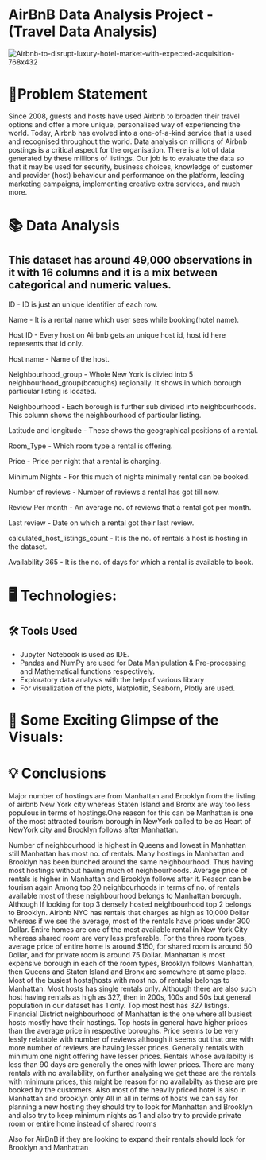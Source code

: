 # AirBnB Data Analysis Project - (Travel Data Analysis)

![Airbnb-to-disrupt-luxury-hotel-market-with-expected-acquisition-768x432](https://user-images.githubusercontent.com/88886118/205448343-1ed041cd-4cf2-4ae6-94dc-2c33e6b3b9be.jpeg)

# 📝Problem Statement

Since 2008, guests and hosts have used Airbnb to broaden their travel options and offer a more unique, personalised way of experiencing the world. Today, Airbnb has evolved into a one-of-a-kind service that is used and recognised throughout the world. Data analysis on millions of Airbnb postings is a critical aspect for the organisation. There is a lot of data generated by these millions of listings. Our job is to evaluate the data so that it may be used for security, business choices, knowledge of customer and provider (host) behaviour and performance on the platform, leading marketing campaigns, implementing creative extra services, and much more.

# 📚 Data Analysis
## This dataset has around 49,000 observations in it with 16 columns and it is a mix between categorical and numeric values.

ID - ID is just an unique identifier of each row.

Name - It is a rental name which user sees while booking(hotel name).

Host ID - Every host on Airbnb gets an unique host id, host id here represents that id only.

Host name - Name of the host.

Neighbourhood_group - Whole New York is divied into 5 neighbourhood_group(boroughs) regionally. It shows in which borough particular listing is located.

Neighbourhood - Each borough is further sub divided into neighbourhoods. This column shows the neighbourhood of particular listing.

Latitude and longitude - These shows the geographical positions of a rental.

Room_Type - Which room type a rental is offering.

Price - Price per night that a rental is charging.

Minimum Nights - For this much of nights minimally rental can be booked.

Number of reviews - Number of reviews a rental has got till now.

Review Per month - An average no. of reviews that a rental got per month.

Last review - Date on which a rental got their last review.

calculated_host_listings_count - It is the no. of rentals a host is hosting in the dataset.

Availability 365 - It is the no. of days for which a rental is available to book.

# 🖥️ Technologies:
## 🛠️ Tools Used
* Jupyter Notebook is used as IDE. 
* Pandas and NumPy are used for Data Manipulation & Pre-processing and Mathematical functions respectively.
* Exploratory data analysis with the help of various library
* For visualization of the plots, Matplotlib, Seaborn, Plotly are used.

# 🌱 Some Exciting Glimpse of the Visuals:

# 💡 Conclusions


Major number of hostings are from Manhattan and Brooklyn from the listing of airbnb New York city whereas Staten Island and Bronx are way too less populous in terms of hostings.One reason for this can be Manhattan is one of the most attracted tourism borough in NewYork called to be as Heart of NewYork city and Brooklyn follows after Manhattan.

Number of neighbourhood is highest in Queens and lowest in Manhattan still Manhattan has most no. of rentals.
Many hostings in Manhattan and Brooklyn has been bunched around the same neighbourhood. Thus having most hostings without having much of neighbourhoods.
Average price of rentals is higher in Manhattan and Brooklyn follows after it. Reason can be tourism again
Among top 20 neighbourhoods in terms of no. of rentals available most of these neighbourhood belongs to Manhattan borough. Although If looking for top 3 densely hosted neighbourhood top 2 belongs to Brooklyn.
Airbnb NYC has rentals that charges as high as 10,000 Dollar whereas if we see the average, most of the rentals have prices under 300 Dollar.
Entire homes are one of the most available rental in New York City whereas shared room are very less preferable.
For the three room types, average price of entire home is around $150, for shared room is around 50 Dollar, and for private room is around 75 Dollar.
Manhattan is most expensive borough in each of the room types, Brooklyn follows Manhattan, then Queens and Staten Island and Bronx are somewhere at same place.
Most of the busiest hosts(hosts with most no. of rentals) belongs to Manhattan.
Most hosts has single rentals only. Although there are also such host having rentals as high as 327, then in 200s, 100s and 50s but general population in our dataset has 1 only.
Top most host has 327 listings.
Financial District neighbourhood of Manhattan is the one where all busiest hosts mostly have their hostings.
Top hosts in general have higher prices than the average price in respective boroughs.
Price seems to be very lessly relatable with number of reviews although it seems out that one with more number of reviews are having lesser prices.
Generally rentals with minimum one night offering have lesser prices.
Rentals whose availabilty is less than 90 days are generally the ones with lower prices.
There are many rentals with no availability, on further analysing we get these are the rentals with minimum prices, this might be reason for no availabilty as these are pre booked by the customers.
Also most of the heavily priced hotel is also in Manhattan and brooklyn only
All in all in terms of hosts we can say for planning a new hosting they should try to look for Manhattan and Brooklyn and also try to keep minimum nights as 1 and also try to provide private room or entire home instead of shared rooms

Also for AirBnB if they are looking to expand their rentals should look for Brooklyn and Manhattan
